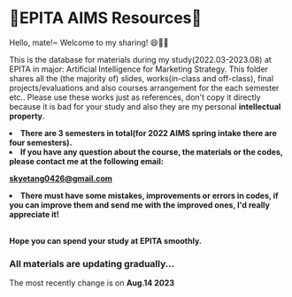 # 📖EPITA AIMS Resources📖
Hello, mate!~ Welcome to my sharing! 😄🎉🎉

This is the database for materials during my study(2022.03-2023.08) at EPITA in major: Artificial Intelligence for Marketing Strategy.
This folder shares all the (the majority of) slides, works(in-class and off-class), final projects/evaluations and also courses arrangement for the each semester etc.. Please use these works just as references, don't copy it directly because it is bad for your study and also they are my personal **intellectual property**.

<li><b> There are 3 semesters in total(for 2022 AIMS spring intake there are four semesters).</b></li>

<li><b>If you have any question about the course, the materials or the codes, please contact me at the following email:</b></li>

<b>skyetang0426@gmail.com</b>

<li> <b> There must have some mistakes, improvements or errors in codes, if you can improve them and send me with the improved ones, I'd really appreciate it!</b> </li> <br/>

<b>Hope you can spend your study at EPITA smoothly.</b>

### All materials are updating gradually...

The most recently change is on <b>Aug.14 2023</b>
